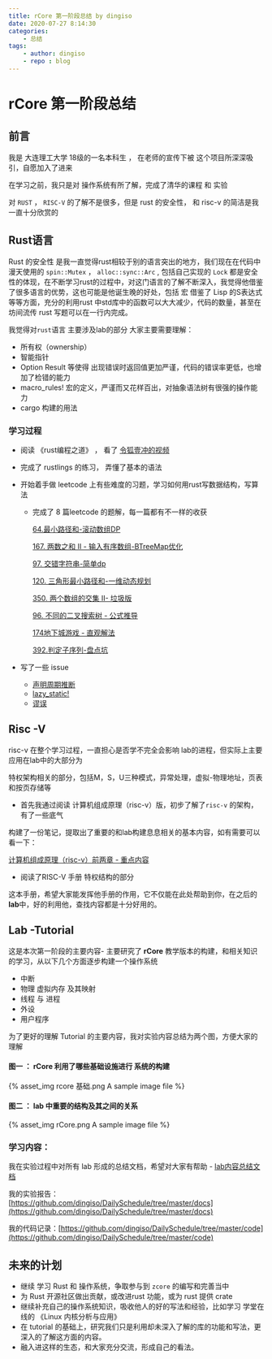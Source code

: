 ```yaml
---
title: rCore 第一阶段总结 by dingiso
date: 2020-07-27 8:14:30
categories:
	- 总结
tags:
	- author: dingiso
	- repo : blog
---
```


# rCore 第一阶段总结

## 前言

我是 大连理工大学 18级的一名本科生 ， 在老师的宣传下被 这个项目所深深吸引，自愿加入了进来

在学习之前，我只是对 操作系统有所了解，完成了清华的课程 和 实验

对 `RUST`  ，  `RISC-V`  的了解不是很多，但是 rust 的安全性， 和 risc-v 的简洁是我一直十分欣赏的



## Rust语言

Rust 的安全性 是我一直觉得rust相较于别的语言突出的地方，我们现在在代码中漫天使用的 `spin::Mutex` ， `alloc::sync::Arc`  , 包括自己实现的 `Lock` 都是安全性的体现，在不断学习rust的过程中，对这门语言的了解不断深入，我觉得他借鉴了很多语言的优势，这也可能是他诞生晚的好处，包括 宏 借鉴了 Lisp 的S表达式等等方面，充分的利用rust 中std库中的函数可以大大减少，代码的数量，甚至在坊间流传 rust 写题可以在一行内完成。

我觉得对`rust`语言 主要涉及lab的部分 大家主要需要理解：

* 所有权（ownership）
* 智能指针
* Option Result 等使得 出现错误时返回值更加严谨，代码的错误率更低，也增加了检错的能力
* macro_rules! 宏的定义，严谨而又花样百出，对抽象语法树有很强的操作能力
* cargo 构建的用法

### 学习过程

* 阅读 《rust编程之道》 ， 看了 [令狐壹冲的视频](https://www.bilibili.com/video/BV1FJ411Y71o?p=2)  

* 完成了 rustlings 的练习， 弄懂了基本的语法

* 开始着手做 leetcode 上有些难度的习题，学习如何用rust写数据结构，写算法

  * 完成了 8 篇leetcode 的题解，每一篇都有不一样的收获

    [64.最小路径和-滚动数组DP](https://leetcode-cn.com/problems/minimum-path-sum/solution/rust-gun-dong-shu-zu-dp-by-dingiso/)

    [167. 两数之和 II - 输入有序数组-BTreeMap优化](https://leetcode-cn.com/problems/two-sum-ii-input-array-is-sorted/solution/btreemap-by-dingiso/)

    [97. 交错字符串-简单dp](https://leetcode-cn.com/problems/interleaving-string/solution/guan-fang-ti-jie-gai-by-dingiso/)

    [120. 三角形最小路径和-一维动态规划](https://leetcode-cn.com/problems/triangle/solution/la-ji-ti-jie-gun-dong-shu-zu-by-dingiso/)

    [350. 两个数组的交集 II- 垃圾版](https://leetcode-cn.com/problems/intersection-of-two-arrays-ii/solution/zui-la-ji-dai-ma-mei-you-zhi-yi-by-dingiso/)

    [96. 不同的二叉搜索树 - 公式推导](https://leetcode-cn.com/problems/unique-binary-search-trees/solution/jie-ti-si-lu-by-dingiso/)

    [174地下城游戏 - 直观解法](https://leetcode-cn.com/problems/dungeon-game/solution/zhi-guan-jie-fa-by-dingiso/)

    [392.判定子序列-盘点坑](https://leetcode-cn.com/problems/is-subsequence/solution/na-xie-ke-neng-yu-dao-de-keng-by-dingiso/)

* 写了一些 issue

  * [声明周期推断 ](https://github.com/rcore-os/rCore-Tutorial/issues/49#issuecomment-656443196)
  * [lazy_static!](https://github.com/rcore-os/rCore-Tutorial/issues/38#issuecomment-654882048)
  * [谬误](https://github.com/rcore-os/rCore-Tutorial/issues/20#issuecomment-654908994)

## Risc -V 

risc-v 在整个学习过程，一直担心是否学不完全会影响 lab的进程，但实际上主要应用在lab中的大部分为

特权架构相关的部分，包括M，S，U三种模式，异常处理，虚拟-物理地址，页表和按页存储等

* 首先我通过阅读 计算机组成原理（risc-v）版，初步了解了`risc-v` 的架构，有了一些底气

构建了一份笔记，提取出了重要的和lab构建息息相关的基本内容，如有需要可以看一下：

[计算机组成原理（risc-v）前两章 - 重点内容]([https://github.com/dingiso/DailySchedule/blob/master/docs/%E8%AE%A1%E7%AE%97%E6%9C%BA%E7%BB%84%E6%88%90%E4%B8%8E%E8%AE%BE%E8%AE%A1RISC-V.md](https://github.com/dingiso/DailySchedule/blob/master/docs/计算机组成与设计RISC-V.md))

* 阅读了RISC-V 手册 特权结构的部分 

这本手册，希望大家能发挥他手册的作用，它不仅能在此处帮助到你，在之后的**lab**中，好的利用他，查找内容都是十分好用的。

## Lab -Tutorial

这是本次第一阶段的主要内容- 主要研究了 **rCore** 教学版本的构建，和相关知识的学习，从以下几个方面逐步构建一个操作系统

* 中断
* 物理 虚拟内存 及其映射
* 线程 与 进程
* 外设
* 用户程序

为了更好的理解 Tutorial 的主要内容，我对实验内容总结为两个图，方便大家的理解

#### 图一 ： rCore 利用了哪些基础设施进行 系统的构建

{% asset_img rcore 基础.png A sample image file %}

#### 图二 ： lab 中重要的结构及其之间的关系

{% asset_img rCore.png A sample image file %}

### 学习内容：

我在实验过程中对所有 lab 形成的总结文档，希望对大家有帮助 -  [lab内容总结文档](https://github.com/dingiso/DailySchedule/blob/master/docs/lab%20%E6%80%BB%E7%BB%93%E6%96%87%E6%A1%A3.md)

我的实验报告： [https://github.com/dingiso/DailySchedule/tree/master/docs](https://github.com/dingiso/DailySchedule/tree/master/docs)

我的代码记录：[https://github.com/dingiso/DailySchedule/tree/master/code](https://github.com/dingiso/DailySchedule/tree/master/code)

## 未来的计划

* 继续 学习 Rust 和 操作系统，争取参与到 `zcore` 的编写和完善当中
* 为 Rust 开源社区做出贡献，或改进rust 功能，或为 rust 提供 crate
* 继续补充自己的操作系统知识，吸收他人的好的写法和经验，比如学习 学堂在线的 《Linux 内核分析与应用》
* 在 tutorial 的基础上，研究我们只是利用却未深入了解的库的功能和写法，更深入的了解这方面的内容。
* 融入进这样的生态，和大家充分交流，形成自己的看法。